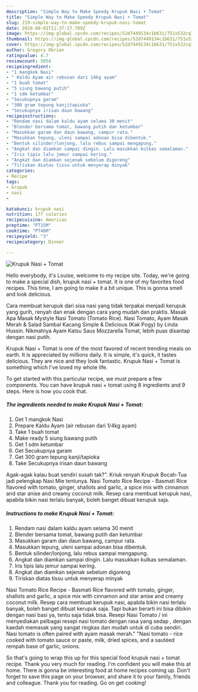 ```yaml
---
description: "Simple Way to Make Speedy Krupuk Nasi + Tomat"
title: "Simple Way to Make Speedy Krupuk Nasi + Tomat"
slug: 219-simple-way-to-make-speedy-krupuk-nasi-tomat
date: 2020-08-01T11:37:17.709Z
image: https://img-global.cpcdn.com/recipes/52d7449134c1b631/751x532cq70/krupuk-nasi-tomat-foto-resep-utama.jpg
thumbnail: https://img-global.cpcdn.com/recipes/52d7449134c1b631/751x532cq70/krupuk-nasi-tomat-foto-resep-utama.jpg
cover: https://img-global.cpcdn.com/recipes/52d7449134c1b631/751x532cq70/krupuk-nasi-tomat-foto-resep-utama.jpg
author: Gregory Obrien
ratingvalue: 4.7
reviewcount: 5054
recipeingredient:
- "1 mangkok Nasi"
- " Kaldu Ayam air rebusan dari 14kg ayam"
- "1 buah tomat"
- "5 siung bawang putih"
- "1 sdm ketumbar"
- "Secukupnya garam"
- "300 gram tepung kanjitapioka"
- "Secukupnya irisan daun bawang"
recipeinstructions:
- "Rendam nasi dalam kaldu ayam selama 30 menit"
- "Blender bersama tomat, bawang putih dan ketumbar"
- "Masukkan garam dan daun bawang, campur rata."
- "Masukkan tepung, uleni sampai adonan bisa dibentuk."
- "Bentuk silinder/lonjong, lalu rebus sampai mengapung."
- "Angkat dan diamkan sampai dingin. Lalu masukkan kulkas semalaman."
- "Iris tipis lalu jemur sampai kering."
- "Angkat dan diamkan sejenak sebelum digoreng"
- "Tiriskan diatas tissu untuk menyerap minyak"
categories:
- Recipe
tags:
- krupuk
- nasi
- 

katakunci: krupuk nasi  
nutrition: 177 calories
recipecuisine: American
preptime: "PT15M"
cooktime: "PT46M"
recipeyield: "3"
recipecategory: Dinner

---
```



![Krupuk Nasi + Tomat](https://img-global.cpcdn.com/recipes/52d7449134c1b631/751x532cq70/krupuk-nasi-tomat-foto-resep-utama.jpg)

Hello everybody, it's Louise, welcome to my recipe site. Today, we're going to make a special dish, krupuk nasi + tomat. It is one of my favorites food recipes. This time, I am going to make it a bit unique. This is gonna smell and look delicious.

Cara membuat kerupuk dari sisa nasi yang tidak terpakai menjadi kerupuk yang gurih, renyah dan enak dengan cara yang mudah dan praktis. Masak Apa Masak Mystyle Nasi Tomato (Tomato Rice). Nasi Tomato, Ayam Masak Merah &amp; Salad Sambal Kacang Simple &amp; Delicious (Kak Pogy) by Linda Hussin. Nikmatnya Ayam Katsu Saus Mozzarella Tomat, lebih puas disantap dengan nasi putih.

Krupuk Nasi + Tomat is one of the most favored of recent trending meals on earth. It is appreciated by millions daily. It is simple, it's quick, it tastes delicious. They are nice and they look fantastic. Krupuk Nasi + Tomat is something which I've loved my whole life.


To get started with this particular recipe, we must prepare a few components. You can have krupuk nasi + tomat using 8 ingredients and 9 steps. Here is how you cook that.

<!--inarticleads1-->

##### The ingredients needed to make Krupuk Nasi + Tomat:

1. Get 1 mangkok Nasi
1. Prepare  Kaldu Ayam (air rebusan dari 1/4kg ayam)
1. Take 1 buah tomat
1. Make ready 5 siung bawang putih
1. Get 1 sdm ketumbar
1. Get Secukupnya garam
1. Get 300 gram tepung kanji/tapioka
1. Take Secukupnya irisan daun bawang


Agak-agak kalau buat sendiri susah tak?&#34;. Kriuk renyah Krupuk Bocah-Tua jadi pelengkap Nasi Mie tentunya. Nasi Tomato Rice Recipe - Basmati Rice flavored with tomato, ginger, shallots and garlic, a spice mix with cinnamon and star anise and creamy coconut milk. Resep cara membuat kerupuk nasi, apabila bikin nasi terlalu banyak, boleh banget dibuat kerupuk saja. 

<!--inarticleads2-->

##### Instructions to make Krupuk Nasi + Tomat:

1. Rendam nasi dalam kaldu ayam selama 30 menit
1. Blender bersama tomat, bawang putih dan ketumbar
1. Masukkan garam dan daun bawang, campur rata.
1. Masukkan tepung, uleni sampai adonan bisa dibentuk.
1. Bentuk silinder/lonjong, lalu rebus sampai mengapung.
1. Angkat dan diamkan sampai dingin. Lalu masukkan kulkas semalaman.
1. Iris tipis lalu jemur sampai kering.
1. Angkat dan diamkan sejenak sebelum digoreng
1. Tiriskan diatas tissu untuk menyerap minyak


Nasi Tomato Rice Recipe - Basmati Rice flavored with tomato, ginger, shallots and garlic, a spice mix with cinnamon and star anise and creamy coconut milk. Resep cara membuat kerupuk nasi, apabila bikin nasi terlalu banyak, boleh banget dibuat kerupuk saja. Tapi bukan berarti ini bisa dibikin dengan nasi basi ya, tentu saja tidak bisa. Resepi Nasi Tomato / ini menyediakan pelbagai resepi nasi tomato dengan rasa yang sedap , dengan kaedah memasak yang sangat ringkas dan mudah untuk di cuba sendiri. Nasi tomato is often paired with ayam masak merah.&#34; &#34;Nasi tomato - rice cooked with tomato sauce or paste, milk, dried spices, and a sautéed rempah base of garlic, onions. 

So that's going to wrap this up for this special food krupuk nasi + tomat recipe. Thank you very much for reading. I'm confident you will make this at home. There is gonna be interesting food at home recipes coming up. Don't forget to save this page on your browser, and share it to your family, friends and colleague. Thank you for reading. Go on get cooking!
